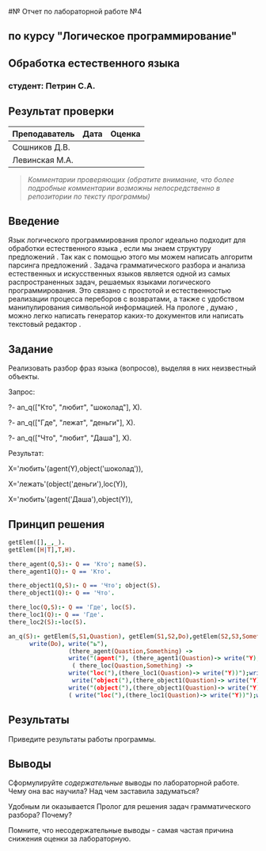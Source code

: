 #№ Отчет по лабораторной работе №4
## по курсу "Логическое программирование"

## Обработка естественного языка

### студент: Петрин С.А.

## Результат проверки

| Преподаватель     | Дата         |  Оценка       |
|-------------------|--------------|---------------|
| Сошников Д.В. |              |               |
| Левинская М.А.|              |               |

> *Комментарии проверяющих (обратите внимание, что более подробные комментарии возможны непосредственно в репозитории по тексту программы)*


## Введение

Язык логического программирования пролог идеально подходит для обработки естественного языка , если мы знаем структуру предложений . Так как с помощью этого мы можем написать алгоритм парсинга предложений . Задача грамматического разбора и анализа естественных и искусственных языков является одной из самых распространенных задач, решаемых языками логического программирования. Это связано с простотой и естественностью реализации процесса переборов с возвратами, а также с удобством манипулирования символьной информацией. На прологе , думаю , можно легко написать генератор каких-то документов или написать текстовый редактор .

## Задание

Реализовать разбор фраз языка (вопросов), выделяя в них неизвестный объекты.

 Запрос: 

?- an_q(["Кто", "любит", "шоколад"], X).

?- an_q(["Где", "лежат", "деньги"], X).

?- an_q(["Что", "любит", "Даша"], X).

Результат: 

X='любить'(agent(Y),object('шоколад')),

Х='лежать'(object('деньги'),loc(Y)),

Х='любить'(agent('Даша'),object(Y)),
 
## Принцип решения

```prolog
getElem([],_,_).
getElem([H|T],T,H).

there_agent(Q,S):- Q == 'Кто'; name(S).
there_agent1(Q):- Q == 'Кто'.

there_object1(Q,S):- Q == 'Что'; object(S).
there_object1(Q):- Q == 'Что'.

there_loc(Q,S):- Q == 'Где', loc(S).
there_loc1(Q):- Q == 'Где'.
there_loc2(S):-loc(S).

an_q(S):- getElem(S,S1,Quastion), getElem(S1,S2,Do),getElem(S2,S3,Something),
      write(Do), write("ь"),
                 (there_agent(Quastion,Something) ->
                 write("(agent("), (there_agent1(Quastion)-> write("Y),");write(Something),write("),")),
                  ( there_loc(Quastion,Something) ->
                 write("loc("),(there_loc1(Quastion)-> write("Y))");write(Something),write("))"));
                  write("object("),(there_object1(Quastion)-> write("Y))");write(Something),write("))")));
                 write("(object("),(there_object1(Quastion)-> write("Y),");write(Something),write("),")),
                 ( write("loc("),(there_loc1(Quastion)-> write("Y))");write(Something),write("))")))).
```

## Результаты

Приведите результаты работы программы.

## Выводы

Сформулируйте *содержательные* выводы по лабораторной работе. 
Чему она вас научила? Над чем заставила задуматься? 

Удобным ли оказывается Пролог для решения задач грамматического разбора? Почему?

Помните, что несодержательные выводы -
самая частая причина снижения оценки за лабораторную.

